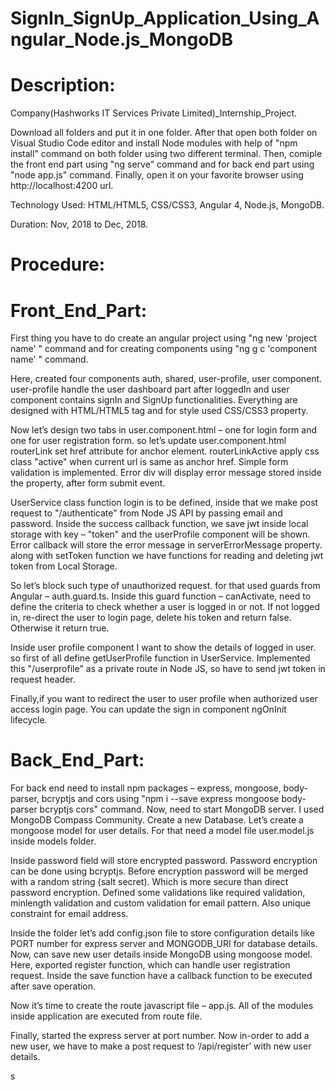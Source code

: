 # SignIn_SignUp_Application_Using_Angular_Node.js_MongoDB
# Description:

Company(Hashworks IT Services Private Limited)_Internship_Project.

Download all folders and put it in one folder. After that open both folder on Visual Studio Code editor and install Node modules with help of "npm install" command on both folder using two different terminal. Then, comiple the front end part using "ng serve" command and for back end part using "node app.js" command. Finally, open it on your favorite browser using http://localhost:4200 url.

Technology Used: HTML/HTML5, CSS/CSS3, Angular 4, Node.js, MongoDB.

Duration: Nov, 2018 to Dec, 2018.

# Procedure:

# Front_End_Part:

First thing you have to do create an angular project using "ng new 'project name' " command and for creating components using "ng g c 'component name' " command.

Here, created four components auth, shared, user-profile, user component. user-profile handle the user dashboard part after loggedIn and user component contains signIn and SignUp functionalities. Everything are designed with HTML/HTML5 tag and for style used CSS/CSS3 property.

Now let’s design two tabs in user.component.html – one for login form and one for user registration form. so let’s update user.component.html routerLink set href attribute for anchor element. routerLinkActive apply css class "active" when current url is same as anchor href. Simple form validation is implemented. Error div will display error message stored inside the property, after form submit event.

UserService class function login is to be defined, inside that we make post request to "/authenticate" from Node JS API by passing email and password. Inside the success callback function, we save jwt inside local storage with key – "token" and the userProfile component will be shown. Error callback will store the error message in serverErrorMessage property. along with setToken function we have functions for reading and deleting jwt token from Local Storage. 

So let’s block such type of unauthorized request. for that used guards from Angular – auth.guard.ts. Inside this guard function –  canActivate, need to define the criteria to check whether a user is logged in or not. If not logged in, re-direct the user to login page, delete his token and return false. Otherwise it return true. 

Inside user profile component I want to show the details of logged in user. so first of all define getUserProfile function in UserService. Implemented this "/userprofile" as a private route in Node JS, so have to send jwt token in request header.

Finally,if you want to redirect the user to user profile when authorized user access login page. You can update the sign in component ngOnInit lifecycle.

# Back_End_Part:

For back end need to install npm packages – express, mongoose, body-parser, bcryptjs and cors using "npm i --save express mongoose body-parser bcryptjs cors" command. Now, need to start MongoDB server. I used MongoDB Compass Community. Create a new Database. Let’s create a mongoose model for user details. For that need a model file user.model.js inside models folder.

Inside password field will store encrypted password. Password encryption can be done using bcryptjs. Before encryption password will be merged with a random string (salt secret). Which is more secure than direct password encryption. Defined some validations like required validation, minlength validation and custom validation for email pattern. Also unique constraint for email address.

Inside the folder let’s add config.json file to store configuration details like PORT number for express server and MONGODB_URI for database details. Now, can save new user details inside MongoDB using mongoose model. Here, exported register function, which can handle user registration request. Inside the save function have a callback function to be executed after save operation.
 
Now it’s time to create the route javascript file – app.js. All of the modules inside application are executed from route file.
 
Finally, started the express server at port number. Now in-order to add a new user, we have to make a post request to ‘/api/register’ with new user details.





s




